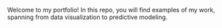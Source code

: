 Welcome to my portfolio! 
In this repo, you will find examples of my work, spanning from data visualization to predictive modeling. 

